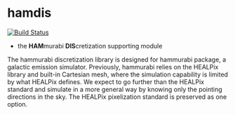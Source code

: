 # hamdis

[![Build Status](https://travis-ci.org/gioacchinowang/hamdis.svg?branch=master)](https://travis-ci.org/gioacchinowang/hamdis)

- the **HAM**murabi **DIS**cretization supporting module

The hammurabi discretization library is designed for hammurabi package, 
a galactic emission simulator.
Previously, hammurabi relies on the HEALPix library and built-in Cartesian mesh,
where the simulation capability is limited by what HEALPix defines.
We expect to go further than the HEALPix standard and simulate in a more general way by
knowing only the pointing directions in the sky.
The HEALPix pixelization standard is preserved as one option.
